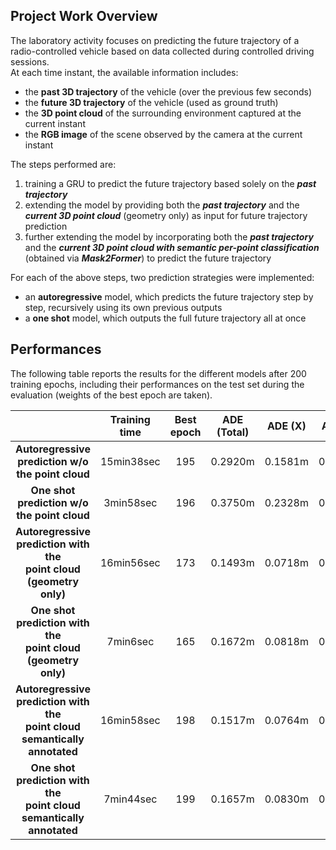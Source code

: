 ## Project Work Overview
The laboratory activity focuses on predicting the future trajectory of a radio-controlled vehicle based on data collected during controlled driving sessions.<br>
At each time instant, the available information includes:
- the **past 3D trajectory** of the vehicle (over the previous few seconds)
- the **future 3D trajectory** of the vehicle (used as ground truth)
- the **3D point cloud** of the surrounding environment captured at the current instant
- the **RGB image** of the scene observed by the camera at the current instant

The steps performed are:
1. training a GRU to predict the future trajectory based solely on the ***past trajectory***<br>
2. extending the model by providing both the ***past trajectory*** and the ***current 3D point cloud*** (geometry only) as input for future trajectory prediction<br>
3. further extending the model by incorporating both the ***past trajectory*** and the ***current 3D point cloud with semantic per-point classification*** (obtained via ***Mask2Former***) to predict the future trajectory

For each of the above steps, two prediction strategies were implemented:
- an **autoregressive** model, which predicts the future trajectory step by step, recursively using its own previous outputs
- a **one shot** model, which outputs the full future trajectory all at once

## Performances
The following table reports the results for the different models after 200 training epochs, including their performances on the test set during the evaluation (weights of the best epoch are taken).

|                                                                                     | Training time | Best epoch | ADE (Total) | ADE (X) | ADE (Z) | FDE (Total) | FDE (X) | FDE (Z) |
|:-----------------------------------------------------------------------------------:|:-------------:|:----------:|:-----------:|:-------:|:-------:|:-----------:|:-------:|:-------:|
| **Autoregressive <br> prediction w/o the point cloud**                              |   15min38sec  |    195     |   0.2920m   | 0.1581m | 0.2077m |   0.6207m   | 0.4069m | 0.3797m |
| **One shot <br> prediction w/o the point cloud**                                    |   3min58sec   |    196     |   0.3750m   | 0.2328m | 0.2372m |   0.9004m   | 0.6409m | 0.4969m |
| **Autoregressive <br> prediction with the <br> point cloud (geometry only)**        |   16min56sec  |    173     |   0.1493m   | 0.0718m | 0.1140m |   0.2700m   | 0.1623m | 0.1777m |
| **One shot <br> prediction with the <br> point cloud (geometry only)**              |   7min6sec    |    165     |   0.1672m   | 0.0818m | 0.1272m |   0.3084m   | 0.1885m | 0.2028m |
| **Autoregressive <br> prediction with the <br> point cloud semantically annotated** |   16min58sec  |    198     |   0.1517m   | 0.0764m | 0.1126m |   0.2840m   | 0.1733m | 0.1861m |
| **One shot <br> prediction with the <br> point cloud semantically annotated**       |   7min44sec   |    199     |   0.1657m   | 0.0830m | 0.1240m |   0.3034m   | 0.1855m | 0.1987m |
